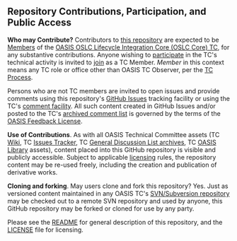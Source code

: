 <div>
<h2>Repository Contributions, Participation, and Public Access</h2>

<p><b>Who may Contribute?</b> Contributors to <a href="https://github.com/oasis-tcs/oslc-core/">this repository</a> are expected to be <a href="https://www.oasis-open.org/policies-guidelines/oasis-defined-terms-2017-05-26#dMember">Members</a> of the
<a href="https://www.oasis-open.org/committees/oslc-core/">OASIS OSLC Lifecycle Integration Core (OSLC Core) TC</a>, for any substantive contributions.  Anyone wishing to <a href="https://www.oasis-open.org/org/faq#committee-participation">participate</a> in the TC's technical activity is invited to <a href="https://www.oasis-open.org/committees/join">join</a> as a TC Member.
<i>Member</i> in this context means any TC role or office other than OASIS TC Observer, per the <a href="https://www.oasis-open.org/policies-guidelines/tc-process#membership">TC Process</a>.</p>

<p>Persons who are not TC members are invited to open issues and provide comments using this repository's <a href="https://github.com/oasis-tcs/oslc-core/issues/new">GitHub Issues</a> tracking facility or using the TC's <a href="https://www.oasis-open.org/committees/comments/index.php?wg_abbrev=oslc-core">comment facility</a>.  All such content created in GitHub Issues and/or posted to the TC's <a href="https://lists.oasis-open.org/archives/oslc-core-comment/">archived comment list</a> is governed by the terms of the <a href="https://www.oasis-open.org/policies-guidelines/ipr#appendixa">OASIS Feedback License</a>.</p>

<p><b>Use of Contributions</b>.  As with all OASIS Technical Committee assets (TC <a href="https://wiki.oasis-open.org/">Wiki</a>, TC <a href="https://issues.oasis-open.org/secure/Dashboard.jspa">Issues Tracker</a>, TC <a href="https://lists.oasis-open.org/archives/">General Discussion List archives</a>, TC <a href="http://docs.oasis-open.org/">OASIS Library</a> assets), content placed into this GitHub repository is visible and publicly accessible.  Subject to applicable <a href="https://github.com/oasis-tcs/oslc-core/blob/master/LICENSE.md">licensing</a> rules, the repository content may be re-used freely, including the creation and publication of derivative works.</p>

<p><b>Cloning and forking</b>. May users clone and fork this repository?  Yes. Just as versioned content maintained in any OASIS TC's <a href="https://tools.oasis-open.org/version-control/browse/">SVN/Subversion repository</a> may be checked out to a remote SVN repository and used by anyone, this GitHub repository may be forked or cloned for use by any party.</p>

<p>Please see the <a href="https://github.com/oasis-tcs/oslc-core/blob/master/README.md">README</a> for general description of this repository, and the <a href="https://github.com/oasis-tcs/oslc-core/blob/master/LICENSE.md">LICENSE</a> file for licensing.</p>
</div>
